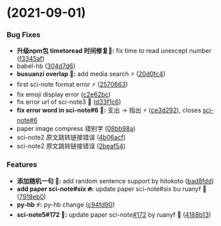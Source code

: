 #  (2021-09-01)


### Bug Fixes

* **升级npm包 timetoread 时间修复:bug::** fix time to read unexcept number ([f3345af](https://github.com/yancqS/blog-container/commit/f3345afcc5e3f8985a4409844db499db9533765a))
* babel-hb ([304d7d6](https://github.com/yancqS/blog-container/commit/304d7d65380de4685e096c27b575ed9872064b62))
* **busuanzi overlap :bug::** add media search :zap: ([20d0fc4](https://github.com/yancqS/blog-container/commit/20d0fc48e9ac8221ea77b1308a2fc2fab6777a06))
* first sci-note format error :zap: ([2570663](https://github.com/yancqS/blog-container/commit/2570663809903ab861b59685f945ddc7854b550c))
* fix emoji display error ([c2e62bc](https://github.com/yancqS/blog-container/commit/c2e62bc055cdbb53d94ad496f75ff89433ae3f48))
* fix error url of sci-note3 :bug: ([d33f1c6](https://github.com/yancqS/blog-container/commit/d33f1c6bb7b5443ae5158fc2fd5deda61fa525bd))
* **fix error word in sci-note#6 :bug::** 支出 -> 指出 :zap: ([ce3d292](https://github.com/yancqS/blog-container/commit/ce3d2924c0327d8fa9acc2013637c4989c9f9684)), closes [sci-note#6](https://github.com/sci-note/issues/6)
* paper image compress 错别字 ([08bb98a](https://github.com/yancqS/blog-container/commit/08bb98a68011d1bce1b78dee1f121e66ea4a61a8))
* sci-note2 原文跳转链接错误 ([4b06acf](https://github.com/yancqS/blog-container/commit/4b06acf84e355b757870227a3941ee95625afd0c))
* sci-note2 原文跳转链接错误 ([2beaf54](https://github.com/yancqS/blog-container/commit/2beaf54d56137db673bf02837816f3779d27600e))


### Features

* **添加随机一句 :tada::** add random sentence support by hitokoto ([bad8fdd](https://github.com/yancqS/blog-container/commit/bad8fddb8caa4af7a2a9eba0b5b5a8c8fcb78265))
* **add paper sci-note#six :fire::** update paper sci-note#six bu ruanyf :art: ([7918eb0](https://github.com/yancqS/blog-container/commit/7918eb0dea31cd9cb4b309267f79be0e0d9f0628))
* **py-hb :zap::** py-hb change ([c94fd90](https://github.com/yancqS/blog-container/commit/c94fd902becbf208404fd8043247302cf78e87dd))
* **sci-note5#172 :100::** update paper sci-note[#172](https://github.com/yancqS/blog-container/issues/172) by ruanyf :rocket: ([4188b13](https://github.com/yancqS/blog-container/commit/4188b13803ff7006f92901ef2135cb8fe39e199e))



